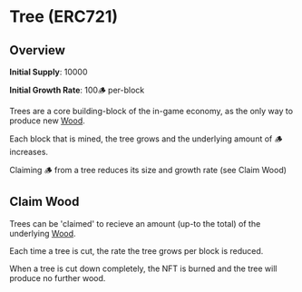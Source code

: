# Tree (ERC721)

## Overview

**Initial Supply**: 10000

**Initial Growth Rate**: 100🪵 per-block

Trees are a core building-block of the in-game economy, as the only way to produce new [Wood](wood.md).

Each block that is mined, the tree grows and the underlying amount of 🪵 increases.

Claiming 🪵 from a tree reduces its size and growth rate (see Claim Wood)


## Claim Wood

Trees  can be 'claimed' to recieve an amount (up-to the total) of the underlying [Wood](wood.md). 

Each time a tree is cut, the rate the tree grows per block is reduced.

When a tree is cut down completely, the NFT is burned and the tree will produce no further wood.